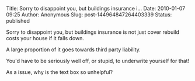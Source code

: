 Title: Sorry to disappoint you, but buildings insurance i...
Date: 2010-01-07 09:25
Author: Anonymous
Slug: post-144964847264403339
Status: published

Sorry to disappoint you, but buildings insurance is not just cover rebuild costs your house if it falls down.  
  
A large proportion of it goes towards third party liability.  
  
You'd have to be seriously well off, or stupid, to underwrite yourself for that!  
  
As a issue, why is the text box so unhelpful?
